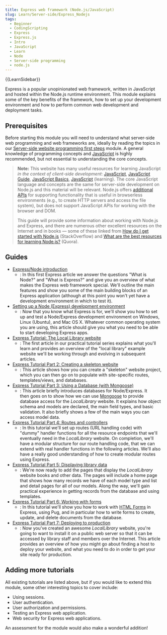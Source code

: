 ```yaml
---
title: Express web framework (Node.js/JavaScript)
slug: Learn/Server-side/Express_Nodejs
tags:
  - Beginner
  - CodingScripting
  - Express
  - Express.js
  - Intro
  - JavaScript
  - Learn
  - Node
  - Server-side programming
  - node.js
---
```

{{LearnSidebar}}

Express is a popular unopinionated web framework, written in JavaScript and hosted within the Node.js runtime environment. This module explains some of the key benefits of the framework, how to set up your development environment and how to perform common web development and deployment tasks.

## Prerequisites

Before starting this module you will need to understand what server-side web programming and web frameworks are, ideally by reading the topics in our [Server-side website programming first steps](/en-US/docs/Learn/Server-side/First_steps) module. A general knowledge of programming concepts and [JavaScript](/en-US/docs/Web/JavaScript) is highly recommended, but not essential to understanding the core concepts.

> **Note:** This website has many useful resources for learning JavaScript _in the context of client-side development_: [JavaScript](/en-US/docs/Web/JavaScript), [JavaScript Guide](/en-US/docs/Web/JavaScript/Guide), [JavaScript Basics](/en-US/docs/Learn/Getting_started_with_the_web/JavaScript_basics), [JavaScript](/en-US/docs/Learn/JavaScript) (learning). The core JavaScript language and concepts are the same for server-side development on Node.js and this material will be relevant. Node.js offers [additional APIs](https://nodejs.org/dist/latest-v10.x/docs/api/) for supporting functionality that is useful in browserless environments (e.g., to create HTTP servers and access the file system), but does not support JavaScript APIs for working with the browser and DOM.
>
> This guide will provide some information about working with Node.js and Express, and there are numerous other excellent resources on the Internet and in books — some of these linked from [How do I get started with Node.js](https://stackoverflow.com/a/5511507/894359) (StackOverflow) and [What are the best resources for learning Node.js?](https://www.quora.com/What-are-the-best-resources-for-learning-Node-js?) (Quora).

## Guides

- [Express/Node introduction](/en-US/docs/Learn/Server-side/Express_Nodejs/Introduction)
  - : In this first Express article we answer the questions "What is Node?" and "What is Express?" and give you an overview of what makes the Express web framework special. We'll outline the main features and show you some of the main building blocks of an Express application (although at this point you won't yet have a development environment in which to test it).
- [Setting up a Node (Express) development environment](/en-US/docs/Learn/Server-side/Express_Nodejs/development_environment)
  - : Now that you know what Express is for, we'll show you how to set up and test a Node/Express development environment on Windows, Linux (Ubuntu), and Mac OS X. Whatever common operating system you are using, this article should give you what you need to be able to start developing Express apps.
- [Express Tutorial: The Local Library website](/en-US/docs/Learn/Server-side/Express_Nodejs/Tutorial_local_library_website)
  - : The first article in our practical tutorial series explains what you'll learn and provides an overview of the "local library" example website we'll be working through and evolving in subsequent articles.
- [Express Tutorial Part 2: Creating a skeleton website](/en-US/docs/Learn/Server-side/Express_Nodejs/skeleton_website)
  - : This article shows how you can create a "skeleton" website project, which you can then go on to populate with site-specific routes, templates/views, and databases.
- [Express Tutorial Part 3: Using a Database (with Mongoose)](/en-US/docs/Learn/Server-side/Express_Nodejs/mongoose)
  - : This article briefly introduces databases for Node/Express. It then goes on to show how we can use [Mongoose](https://mongoosejs.com/) to provide database access for the *LocalLibrary* website. It explains how object schema and models are declared, the main field types, and basic validation. It also briefly shows a few of the main ways you can access model data.
- [Express Tutorial Part 4: Routes and controllers](/en-US/docs/Learn/Server-side/Express_Nodejs/routes)
  - : In this tutorial we'll set up routes (URL handling code) with "dummy" handler functions for all the resource endpoints that we'll eventually need in the *LocalLibrary* website. On completion, we'll have a modular structure for our route handling code, that we can extend with real handler functions in the following articles. We'll also have a really good understanding of how to create modular routes using Express.
- [Express Tutorial Part 5: Displaying library data](/en-US/docs/Learn/Server-side/Express_Nodejs/Displaying_data)
  - : We're now ready to add the pages that display the _LocalLibrary_ website books and other data. The pages will include a home page that shows how many records we have of each model type and list and detail pages for all of our models. Along the way, we'll gain practical experience in getting records from the database and using templates.
- [Express Tutorial Part 6: Working with forms](/en-US/docs/Learn/Server-side/Express_Nodejs/forms)
  - : In this tutorial we'll show you how to work with [HTML Forms](/en-US/docs/Learn/Forms) in Express, using Pug, and in particular how to write forms to create, update, and delete documents from the database.
- [Express Tutorial Part 7: Deploying to production](/en-US/docs/Learn/Server-side/Express_Nodejs/deployment)
  - : Now you've created an awesome *LocalLibrary* website, you're going to want to install it on a public web server so that it can be accessed by library staff and members over the Internet. This article provides an overview of how you might go about finding a host to deploy your website, and what you need to do in order to get your site ready for production.

## Adding more tutorials

All existing tutorials are listed above, but if you would like to extend this module, some other interesting topics to cover include:

- Using sessions.
- User authentication.
- User authorization and permissions.
- Testing an Express web application.
- Web security for Express web applications.

An assessment for the module would also make a wonderful addition!
